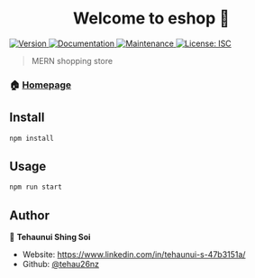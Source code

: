 <h1 align="center">Welcome to eshop 👋</h1>
<p>
  <a href="https://www.npmjs.com/package/eshop" target="_blank">
    <img alt="Version" src="https://img.shields.io/npm/v/eshop.svg">
  </a>
  <a href="https://github.com/tehau26nz/eshop#readme" target="_blank">
    <img alt="Documentation" src="https://img.shields.io/badge/documentation-yes-brightgreen.svg" />
  </a>
  <a href="https://github.com/tehau26nz/eshop/graphs/commit-activity" target="_blank">
    <img alt="Maintenance" src="https://img.shields.io/badge/Maintained%3F-yes-green.svg" />
  </a>
  <a href="https://github.com/tehau26nz/eshop/blob/master/LICENSE" target="_blank">
    <img alt="License: ISC" src="https://img.shields.io/github/license/tehau26nz/eshop" />
  </a>
</p>

> MERN shopping store

### 🏠 [Homepage](https://github.com/tehau26nz/eshop#readme)

## Install

```sh
npm install
```

## Usage

```sh
npm run start
```

## Author

👤 **Tehaunui Shing Soi**

* Website: https://www.linkedin.com/in/tehaunui-s-47b3151a/
* Github: [@tehau26nz](https://github.com/tehau26nz)
